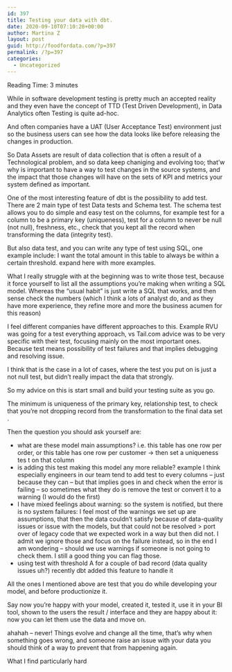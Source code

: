 ```yaml
---
id: 397
title: Testing your data with dbt.
date: 2020-09-10T07:10:28+00:00
author: Martina Z
layout: post
guid: http://foodfordata.com/?p=397
permalink: /?p=397
categories:
  - Uncategorized
---
```

<span class="rt-reading-time" style="display: block;"><span class="rt-label rt-prefix">Reading Time: </span> <span class="rt-time">3</span> <span class="rt-label rt-postfix">minutes</span></span> 

While in software development testing is pretty much an accepted reality and they even have the concept of TTD (Test Driven Development), in Data Analytics often Testing is quite ad-hoc. 

And often companies have a UAT (User Acceptance Test) environment just so the business users can see how the data looks like before releasing the changes in production.

So Data Assets are result of data collection that is often a result of a Technological problem, and so data keep chaniging and evolving too; that&#8217;w why is important to have a way to test changes in the source systems, and the impact that those changes will have on the sets of KPI and metrics your system defined as important.

One of the most interesting feature of dbt is the possibility to add test. There are 2 main type of test Data tests and Schema test. The schema test allows you to do simple and easy test on the columns, for example test for a column to be a primary key (uniqueness), test for a column to never be null (not null), freshness, etc., check that you kept all the record when transforming the data (integrity test).

But also data test, and you can write any type of test using SQL, one example include: I want the total amount in this table to always be within a certain threshold. expand here with more examples.

What I really struggle with at the beginning was to write those test, because it force yourself to list all the assumptions you&#8217;re making when writing a SQL model. Whereas the &#8220;usual habit&#8221; is just write a SQL that works, and then sense check the numbers (which I think a lots of analyst do, and as they have more experience, they refine more and more the business acumen for this reason)

I feel different companies have different approaches to this. Example RVU was going for a test everything approach, vs Tail.com advice was to be very specific with their test, focusing mainly on the most important ones. Because test means possibility of test failures and that implies debugging and resolving issue. 

I think that is the case in a lot of cases, where the test you put on is just a not null test, but didn&#8217;t really impact the data that strongly.

So my advice on this is start small and build your testing suite as you go.

The minimum is uniqueness of the primary key, relationship test, to check that you&#8217;re not dropping record from the transformation to the final data set .

Then the question you should ask yourself are:

  * what are these model main assumptions? i.e. this table has one row per order, or this table has one row per customer -> then set a uniqueness tes t on that column
  * is adding this test making this model any more reliable? example I think especially engineers in our team tend to add test to every columns &#8211; just because they can &#8211; but that implies goes in and check when the error is failing &#8211; so sometimes what they do is remove the test or convert it to a warning (I would do the first)
  * I have mixed feelings about warning: so the system is notified, but there is no system failures: I feel most of the warnings we set up are assumptions, that then the data couldn&#8217;t satisfy because of data-quality issues or issue with the models, but that could not be resolved > port over of legacy code that we expected work in a way but then did not. I admit we ignore those and focus on the failure instead, so in the end I am wondering &#8211; should we use warnings if someone is not going to check them. I still a good thing you can flag those.
  * using test with threshold A for a couple of bad record (data quality issues uh?) recently dbt added this feature to handle it 

All the ones I mentioned above are test that you do while developing your model, and before productionize it.

Say now you&#8217;re happy with your model, created it, tested it, use it in your BI tool, shown to the users the result / interface and they are happy about it: now you can let them use the data and move on.

ahahah &#8211; never! Things evolve and change all the time, that&#8217;s why when something goes wrong, and someone raise an issue with your data you should think of a way to prevent that from happening again.

What I find particularly hard